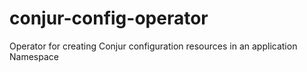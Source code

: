 # conjur-config-operator
Operator for creating Conjur configuration resources in an application Namespace
